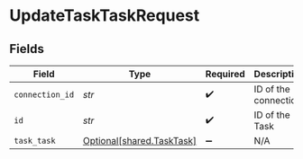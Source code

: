 # UpdateTaskTaskRequest


## Fields

| Field                                                        | Type                                                         | Required                                                     | Description                                                  |
| ------------------------------------------------------------ | ------------------------------------------------------------ | ------------------------------------------------------------ | ------------------------------------------------------------ |
| `connection_id`                                              | *str*                                                        | :heavy_check_mark:                                           | ID of the connection                                         |
| `id`                                                         | *str*                                                        | :heavy_check_mark:                                           | ID of the Task                                               |
| `task_task`                                                  | [Optional[shared.TaskTask]](../../models/shared/tasktask.md) | :heavy_minus_sign:                                           | N/A                                                          |